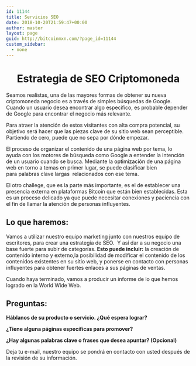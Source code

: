 ```yaml
---
id: 11144
title: Servicios SEO
date: 2018-10-20T21:59:47+00:00
author: master
layout: page
guid: http://bitcoinmxn.com/?page_id=11144
custom_sidebar:
  - none
---
```

<h1 style="text-align: center;">
  Estrategia de SEO Criptomoneda
</h1>

Seamos realistas, una de las mayores formas de obtener su nueva criptomoneda negocio es a través de simples búsquedas de Google. Cuando un usuario desea encontrar algo específico, es probable depender de Google para encontrar el negocio más relevante.

Para atraer la atención de estos visitantes con alta compra potencial, su objetivo será hacer que las piezas clave de su sitio web sean perceptible. Partiendo de cero, puede que no sepa por dónde empezar.

El proceso de organizar el contenido de una página web por tema, lo ayuda con los motores de búsqueda como Google a entender la intención de un usuario cuando se busca. Mediante la <span style="color: #000000;">optimización </span>de una página web en torno a temas en primer lugar, se puede clasificar bien para palabras clave largas  relacionados con ese tema.

El otro challege, que es la parte más importante, es el de establecer una presencia externa en plataformas Bitcoin que están bien establecidas. Esta es un proceso delicado ya que puede necesitar conexiones y paciencia con el fin de llamar la atención de personas influyentes.

## Lo que haremos:

Vamos a utilizar nuestro equipo marketing junto con nuestros equipo de escritores, para crear una estrategia de SEO.  Y así dar a su negocio una base fuerte para subir de categorías. **Esto puede incluir:** la creación de contenido interno y externo,la posibilidad de modificar el contenido de los contenidos existentes en su sitio web, y ponerse en contacto con personas influyentes para obtener fuertes enlaces a sus páginas de ventas.

Cuando haya terminado, vamos a producir un informe de lo que hemos logrado en la World Wide Web.

## Preguntas:

**Háblanos de su producto o servicio. ¿Qué espera lograr?**

**¿Tiene alguna páginas específicas para promover?**

**¿Hay algunas palabras clave o frases que desea apuntar? (Opcional)**

Deja tu e-mail, nuestro equipo se pondrá en contacto con usted después de  
la revisión de su información.

<div role="form" class="wpcf7" id="wpcf7-f11143-o6" lang="es-ES" dir="ltr">
  <div class="screen-reader-response">
  </div>
</div>